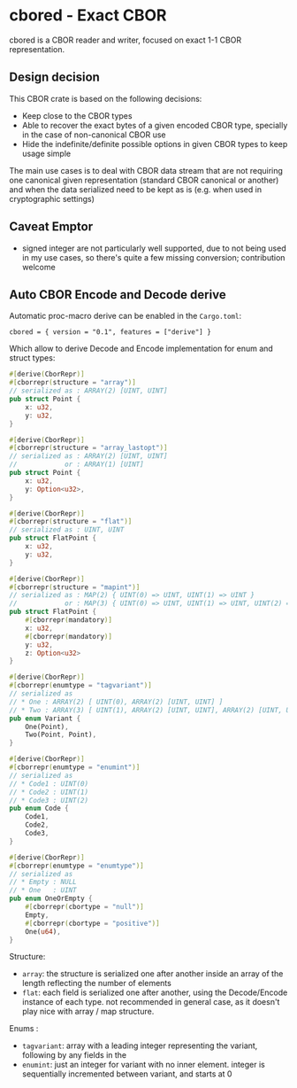 # cbored - Exact CBOR

cbored is a CBOR reader and writer, focused on exact 1-1 CBOR representation.

## Design decision

This CBOR crate is based on the following decisions:

* Keep close to the CBOR types
* Able to recover the exact bytes of a given encoded CBOR type, specially in the case of non-canonical CBOR use
* Hide the indefinite/definite possible options in given CBOR types to keep usage simple

The main use cases is to deal with CBOR data stream that are not requiring one
canonical given representation (standard CBOR canonical or another) and when the
data serialized need to be kept as is (e.g. when used in cryptographic settings)

## Caveat Emptor

* signed integer are not particularly well supported, due to not being used in my use cases, so there's quite a few missing conversion; contribution welcome

## Auto CBOR Encode and Decode derive

Automatic proc-macro derive can be enabled in the `Cargo.toml`:

```
cbored = { version = "0.1", features = ["derive"] }
```

Which allow to derive Decode and Encode implementation for enum and struct types:

```rust
#[derive(CborRepr)]
#[cborrepr(structure = "array")]
// serialized as : ARRAY(2) [UINT, UINT]
pub struct Point {
    x: u32,
    y: u32,
}

#[derive(CborRepr)]
#[cborrepr(structure = "array_lastopt")]
// serialized as : ARRAY(2) [UINT, UINT]
//            or : ARRAY(1) [UINT]
pub struct Point {
    x: u32,
    y: Option<u32>,
}

#[derive(CborRepr)]
#[cborrepr(structure = "flat")]
// serialized as : UINT, UINT
pub struct FlatPoint {
    x: u32,
    y: u32,
}

#[derive(CborRepr)]
#[cborrepr(structure = "mapint")]
// serialized as : MAP(2) { UINT(0) => UINT, UINT(1) => UINT }
//            or : MAP(3) { UINT(0) => UINT, UINT(1) => UINT, UINT(2) => UINT }
pub struct FlatPoint {
    #[cborrepr(mandatory)]
    x: u32,
    #[cborrepr(mandatory)]
    y: u32,
    z: Option<u32>
}

#[derive(CborRepr)]
#[cborrepr(enumtype = "tagvariant")]
// serialized as
// * One : ARRAY(2) [ UINT(0), ARRAY(2) [UINT, UINT] ]
// * Two : ARRAY(3) [ UINT(1), ARRAY(2) [UINT, UINT], ARRAY(2) [UINT, UINT] ]
pub enum Variant {
    One(Point),
    Two(Point, Point),
}

#[derive(CborRepr)]
#[cborrepr(enumtype = "enumint")]
// serialized as
// * Code1 : UINT(0)
// * Code2 : UINT(1)
// * Code3 : UINT(2)
pub enum Code {
    Code1,
    Code2,
    Code3,
}

#[derive(CborRepr)]
#[cborrepr(enumtype = "enumtype")]
// serialized as
// * Empty : NULL
// * One   : UINT
pub enum OneOrEmpty {
    #[cborrepr(cbortype = "null")]
    Empty,
    #[cborrepr(cbortype = "positive")]
    One(u64),
}

```


Structure:

* `array`: the structure is serialized one after another inside an array of the length reflecting the number of elements
* `flat`: each field is serialized one after another, using the Decode/Encode instance of each type. not recommended in general case, as it doesn't play nice with array / map structure.

Enums :

* `tagvariant`: array with a leading integer representing the variant, following by any fields in the 
* `enumint`: just an integer for variant with no inner element. integer is sequentially incremented between variant, and starts at 0
